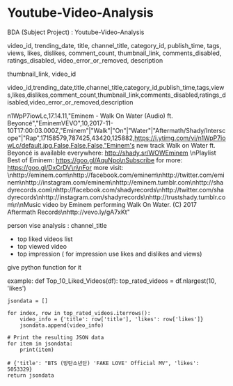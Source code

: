 # Youtube-Video-Analysis
BDA (Subject Project) : Youtube-Video-Analysis


video_id,
trending_date,
title,
channel_title,
category_id,
publish_time,
tags,
views,
likes,
dislikes,
comment_count,
thumbnail_link,
comments_disabled,
ratings_disabled,
video_error_or_removed,
description

thumbnail_link, video_id



video_id,trending_date,title,channel_title,category_id,publish_time,tags,views,likes,dislikes,comment_count,thumbnail_link,comments_disabled,ratings_disabled,video_error_or_removed,description


n1WpP7iowLc,17.14.11,"Eminem - Walk On Water (Audio) ft. Beyoncé","EminemVEVO",10,2017-11-10T17:00:03.000Z,"Eminem"|"Walk"|"On"|"Water"|"Aftermath/Shady/Interscope"|"Rap",17158579,787425,43420,125882,https://i.ytimg.com/vi/n1WpP7iowLc/default.jpg,False,False,False,"Eminem's new track Walk on Water ft. Beyoncé is available everywhere: http://shady.sr/WOWEminem \nPlaylist Best of Eminem: https://goo.gl/AquNpo\nSubscribe for more: https://goo.gl/DxCrDV\n\nFor more visit: \nhttp://eminem.com\nhttp://facebook.com/eminem\nhttp://twitter.com/eminem\nhttp://instagram.com/eminem\nhttp://eminem.tumblr.com\nhttp://shadyrecords.com\nhttp://facebook.com/shadyrecords\nhttp://twitter.com/shadyrecords\nhttp://instagram.com/shadyrecords\nhttp://trustshady.tumblr.com\n\nMusic video by Eminem performing Walk On Water. (C) 2017 Aftermath Records\nhttp://vevo.ly/gA7xKt"


person vise analysis : channel_title
- top liked videos list
- top viewed video 
- top impression ( for impression use likes and dislikes and views)


give python function for it 

example:
def Top_10_Liked_Videos(df):
    top_rated_videos = df.nlargest(10, 'likes')

    jsondata = []

    for index, row in top_rated_videos.iterrows():
        video_info = {'title': row['title'], 'likes': row['likes']}
        jsondata.append(video_info)

    # Print the resulting JSON data
    for item in jsondata:
        print(item)

    # {'title': "BTS (방탄소년단) 'FAKE LOVE' Official MV", 'likes': 5053329}
    return jsondata